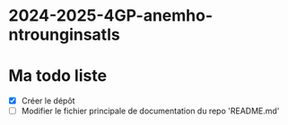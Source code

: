 # 2024-2025-4GP-anemho-ntrounginsatls

# Ma todo liste

 - [x] Créer le dépôt
 - [ ] Modifier le fichier principale de documentation du repo 'README.md'
